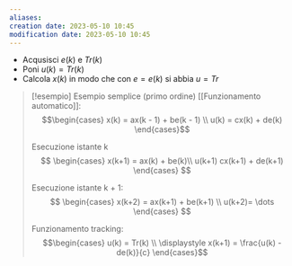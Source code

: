 ```yaml
---
aliases: 
creation date: 2023-05-10 10:45
modification date: 2023-05-10 10:45
---
```


- Acqusisci $e(k)$ e $Tr(k)$
- Poni $u(k) = Tr(k)$
- Calcola $x(k)$ in modo che con $e = e(k)$ si abbia $u=Tr$

>[!esempio] Esempio semplice (primo ordine)
>[[Funzionamento automatico]]:
> $$\begin{cases}
>x(k) = ax(k - 1) + be(k - 1) \\
>u(k) = cx(k) + de(k)
\end{cases}$$
>
>Esecuzione istante k
>$$ \begin{cases}
>x(k+1) = ax(k) + be(k)\\
>u(k+1) cx(k+1) + de(k+1)
\end{cases} $$
>
>Esecuzione istante k + 1:
>$$ \begin{cases}
>x(k+2) = ax(k+1) + be(k+1) \\
>u(k+2)= \dots
\end{cases} $$
>
>Funzionamento tracking:
> $$\begin{cases}
>u(k) = Tr(k) \\
>\displaystyle x(k+1) = \frac{u(k) - de(k)}{c}
\end{cases}$$
> 

